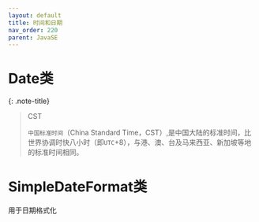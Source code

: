 ```yaml
---
layout: default
title: 时间和日期
nav_order: 220
parent: JavaSE
---
```


# Date类

{: .note-title}
> CST
> 
> `中国标准时间`（China Standard Time，CST）,是中国大陆的标准时间，比世界协调时快八小时（即`UTC`+8），与港、澳、台及马来西亚、新加坡等地的标准时间相同。

# SimpleDateFormat类

用于日期格式化



